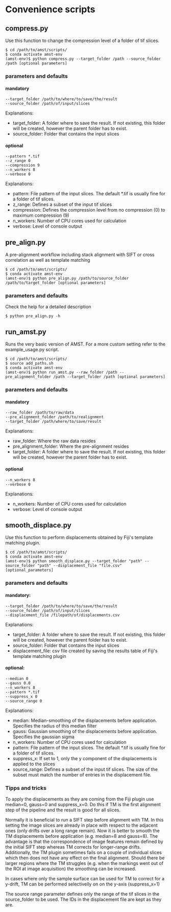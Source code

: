 
# Convenience scripts

## compress.py

Use this function to change the compression level of a folder of tif slices. 

    $ cd /path/to/amst/scripts/
    $ conda activate amst-env
    (amst-env)$ python compress.py --target_folder /path --source_folder /path [optional parameters]

### parameters and defaults

#### mandatory

    --target_folder /path/to/where/to/save/the/result
    --source_folder /path/of/input/slices
    
Explanations:
 - target_folder: A folder where to save the result. If not existing, this folder will be created, however the 
 parent folder has to exist.
 - source_folder: Folder that contains the input slices
    
#### optional

    --pattern *.tif
    --z_range 0
    --compression 9
    --n_workers 8
    --verbose 0
    
Explanations:
 - pattern: File pattern of the input slices. The default *.tif is usually fine for a folder of tif slices.
 - z_range: Defines a subset of the input tif slices
 - compression: Defines the compression level from no compression (0) to maximum compression (9)
 - n_workers: Number of CPU cores used for calculation
 - verbose: Level of console output
 

## pre_align.py

A pre-alignment workflow including stack alignment with SIFT or cross correlation as well as template matching

    $ cd /path/to/amst/scripts/
    $ conda activate amst-env
    (amst-env)$ python pre_align.py /path/to/source_folder /path/to/target_folder [optional parameters]

### parameters and defaults

Check the help for a detailed description

    $ python pre_align.py -h

## run_amst.py

Runs the very basic version of AMST. For a more custom setting refer to the example_usage.py script. 

    $ cd /path/to/amst/scripts/
    $ source add_paths.sh
    $ conda activate amst-env
    (amst-env)$ python run_amst.py --raw_folder /path --pre_alignment_folder /path --target_folder /path [optional parameters]

### parameters and defaults

#### mandatory

    --raw_folder /path/to/raw/data
    --pre_alignment_folder /path/to/realignment
    --target_folder /path/where/to/save/result
    
Explanations:
 - raw_folder: Where the raw data resides
 - pre_alignment_folder: Where the pre-alignment resides
 - target_folder: A folder where to save the result. If not existing, this folder will be created, however the 
 parent folder has to exist.
    
#### optional

    --n_workers 8
    --verbose 0
    
Explanations:
 - n_workers: Number of CPU cores used for calculation
 - verbose: Level of console output

## smooth_displace.py

Use this function to perform displacements obtained by Fiji's template matching plugin.

    $ cd /path/to/amst/scripts/
    $ conda activate amst-env
    (amst-env)$ python smooth_displace.py --target_folder "path" --source_folder "path" --displacement_file "file.csv" [optional_parameters]

### parameters and defaults

#### mandatory:

    --target_folder /path/to/where/to/save/the/result
    --source_folder /path/of/input/slices
    --displacement_file /filepath/of/displacements.csv
    
Explanations:
 - target_folder: A folder where to save the result. If not existing, this folder will be created, however the 
 parent folder has to exist.
 - source_folder: Folder that contains the input slices
 - displacement_file: csv file created by saving the results table of Fiji's template matching plugin

#### optional:

    --median 0
    --gauss 0.0
    --n_workers 8
    --pattern *.tif
    --suppress_x 0
    --source_range 0
    
Explanations:
 - median: Median-smoothing of the displacements before application. Specifies the radius of this median filter
 - gauss: Gaussian smoothing of the displacements before application. Specifies the gaussian sigma
 - n_workers: Number of CPU cores used for calculation
 - pattern: File pattern of the input slices. The default *.tif is usually fine for a folder of tif slices.
 - suppress_x: If set to 1, only the y component of the displacements is applied to the slices
 - source_range: Defines a subset of the input tif slices. The size of the subset must match the number of entries in 
 the displacement file.
 
### Tipps and tricks

To apply the displacements as they are coming from the Fiji plugin use median=0, gauss=0 and suppress_x=0. 
Do this if TM is the first alignment step of the pipeline and the result is good for all slices.

Normally it is beneficial to run a SIFT step before alignment with TM. In this setting the image slices are already in 
place with respect to the adjacent ones (only drifts over a long range remain). 
Now it is better to smooth the TM displacements before application (e.g. median=8 and gauss=8). The advantage is that 
the correspondence of image features remain defined by the initial SIFT step whereas TM corrects for longer-range 
drifts.
Additionally, the TM plugin sometimes fails on a couple of individual slices which then does not have any effect on the 
final alignment.
Should there be larger regions where the TM struggles (e.g. when the markings went out of the ROI at image acquisition) 
the smoothing can be increased. 

In cases where only the sample surface can be used for TM to correct for a y-drift, TM can be performed selectivelly on 
on the y-axis (suppress_x=1)

The source range parameter defines only the range of the tif slices in the source_folder to be used. The IDs in the 
displacement file are kept as they are. 

